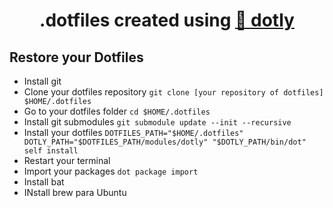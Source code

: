 <h1 align="center">
  .dotfiles created using <a href="https://github.com/CodelyTV/dotly">🌚 dotly</a>
</h1>

## Restore your Dotfiles

- Install git
- Clone your dotfiles repository `git clone [your repository of dotfiles] $HOME/.dotfiles`
- Go to your dotfiles folder `cd $HOME/.dotfiles`
- Install git submodules `git submodule update --init --recursive`
- Install your dotfiles `DOTFILES_PATH="$HOME/.dotfiles" DOTLY_PATH="$DOTFILES_PATH/modules/dotly" "$DOTLY_PATH/bin/dot" self install`
- Restart your terminal
- Import your packages `dot package import`
- Install bat
- INstall brew para Ubuntu
